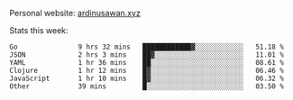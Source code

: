 Personal website: [ardinusawan.xyz](https://ardinusawan.xyz)

Stats this week:
<!--START_SECTION:waka-->

```text
Go               9 hrs 32 mins   ████████████▓░░░░░░░░░░░░   51.18 %
JSON             2 hrs 3 mins    ██▓░░░░░░░░░░░░░░░░░░░░░░   11.01 %
YAML             1 hr 36 mins    ██░░░░░░░░░░░░░░░░░░░░░░░   08.61 %
Clojure          1 hr 12 mins    █▓░░░░░░░░░░░░░░░░░░░░░░░   06.46 %
JavaScript       1 hr 10 mins    █▓░░░░░░░░░░░░░░░░░░░░░░░   06.32 %
Other            39 mins         █░░░░░░░░░░░░░░░░░░░░░░░░   03.50 %
```

<!--END_SECTION:waka-->
